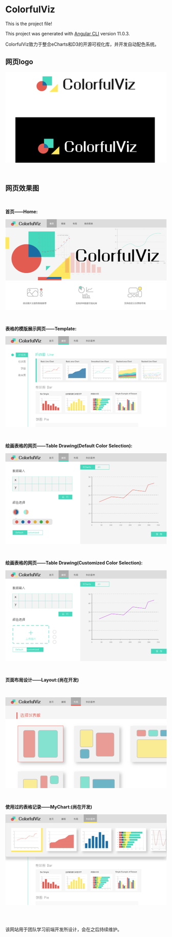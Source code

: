 # ColorfulViz
This is the project file!

This project was generated with [Angular CLI](https://github.com/angular/angular-cli) version 11.0.3.

ColorfulViz致力于整合eCharts和D3的开源可视化库，并开发自动配色系统。


## 网页logo
![logo](https://github.com/ColorfulViz/ColorfulViz/blob/master/src/app/pic/Draft_design/logo.png)

<br>

## 网页效果图

<br>

**首页——Home:**
<br>

![home](https://github.com/ColorfulViz/ColorfulViz/blob/master/src/app/pic/Draft_design/home.png)

<br>

**表格的模版展示网页——Template:**
<br>

![template1](https://github.com/ColorfulViz/ColorfulViz/blob/master/src/app/pic/Draft_design/template1.png)

<br>

**绘画表格的网页——Table Drawing(Default Color Selection):**
<br>

![template2](https://github.com/ColorfulViz/ColorfulViz/blob/master/src/app/pic/Draft_design/template2.png)

<br>

**绘画表格的网页——Table Drawing(Customized Color Selection):**
<br>

![template3](https://github.com/ColorfulViz/ColorfulViz/blob/master/src/app/pic/Draft_design/template3.png)

<br>

**页面布局设计——Layout:(尚在开发)**

<br>

![layout](https://github.com/ColorfulViz/ColorfulViz/blob/master/src/app/pic/Draft_design/layout.png)


<br>

**使用过的表格记录——MyChart:(尚在开发)**
<br>

![mychart](https://github.com/ColorfulViz/ColorfulViz/blob/master/src/app/pic/Draft_design/mychart.png)


<br>
<br>

该网站用于团队学习前端开发所设计，会在之后持续维护。
